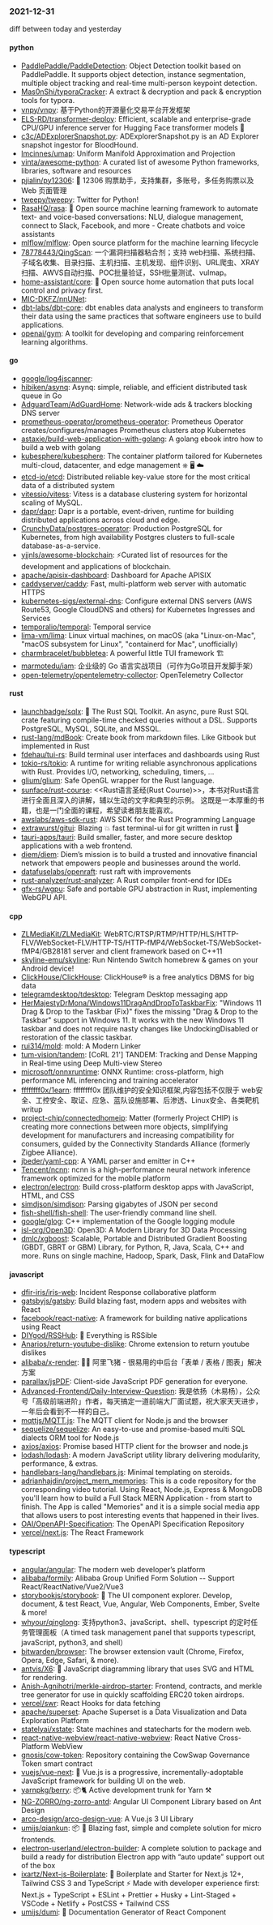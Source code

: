 ### 2021-12-31
diff between today and yesterday

#### python
* [PaddlePaddle/PaddleDetection](https://github.com/PaddlePaddle/PaddleDetection): Object Detection toolkit based on PaddlePaddle. It supports object detection, instance segmentation, multiple object tracking and real-time multi-person keypoint detection.
* [Mas0nShi/typoraCracker](https://github.com/Mas0nShi/typoraCracker): A extract & decryption and pack & encryption tools for typora.
* [vnpy/vnpy](https://github.com/vnpy/vnpy): 基于Python的开源量化交易平台开发框架
* [ELS-RD/transformer-deploy](https://github.com/ELS-RD/transformer-deploy): Efficient, scalable and enterprise-grade CPU/GPU inference server for Hugging Face transformer models 🚀
* [c3c/ADExplorerSnapshot.py](https://github.com/c3c/ADExplorerSnapshot.py): ADExplorerSnapshot.py is an AD Explorer snapshot ingestor for BloodHound.
* [lmcinnes/umap](https://github.com/lmcinnes/umap): Uniform Manifold Approximation and Projection
* [vinta/awesome-python](https://github.com/vinta/awesome-python): A curated list of awesome Python frameworks, libraries, software and resources
* [pjialin/py12306](https://github.com/pjialin/py12306): 🚂 12306 购票助手，支持集群，多账号，多任务购票以及 Web 页面管理
* [tweepy/tweepy](https://github.com/tweepy/tweepy): Twitter for Python!
* [RasaHQ/rasa](https://github.com/RasaHQ/rasa): 💬 Open source machine learning framework to automate text- and voice-based conversations: NLU, dialogue management, connect to Slack, Facebook, and more - Create chatbots and voice assistants
* [mlflow/mlflow](https://github.com/mlflow/mlflow): Open source platform for the machine learning lifecycle
* [78778443/QingScan](https://github.com/78778443/QingScan): 一个漏洞扫描器粘合剂；支持 web扫描、系统扫描、子域名收集、目录扫描、主机扫描、主机发现、组件识别、URL爬虫、XRAY扫描、AWVS自动扫描、POC批量验证，SSH批量测试、vulmap。
* [home-assistant/core](https://github.com/home-assistant/core): 🏡 Open source home automation that puts local control and privacy first.
* [MIC-DKFZ/nnUNet](https://github.com/MIC-DKFZ/nnUNet): 
* [dbt-labs/dbt-core](https://github.com/dbt-labs/dbt-core): dbt enables data analysts and engineers to transform their data using the same practices that software engineers use to build applications.
* [openai/gym](https://github.com/openai/gym): A toolkit for developing and comparing reinforcement learning algorithms.

#### go
* [google/log4jscanner](https://github.com/google/log4jscanner): 
* [hibiken/asynq](https://github.com/hibiken/asynq): Asynq: simple, reliable, and efficient distributed task queue in Go
* [AdguardTeam/AdGuardHome](https://github.com/AdguardTeam/AdGuardHome): Network-wide ads & trackers blocking DNS server
* [prometheus-operator/prometheus-operator](https://github.com/prometheus-operator/prometheus-operator): Prometheus Operator creates/configures/manages Prometheus clusters atop Kubernetes
* [astaxie/build-web-application-with-golang](https://github.com/astaxie/build-web-application-with-golang): A golang ebook intro how to build a web with golang
* [kubesphere/kubesphere](https://github.com/kubesphere/kubesphere): The container platform tailored for Kubernetes multi-cloud, datacenter, and edge management ⎈ 🖥 ☁️
* [etcd-io/etcd](https://github.com/etcd-io/etcd): Distributed reliable key-value store for the most critical data of a distributed system
* [vitessio/vitess](https://github.com/vitessio/vitess): Vitess is a database clustering system for horizontal scaling of MySQL.
* [dapr/dapr](https://github.com/dapr/dapr): Dapr is a portable, event-driven, runtime for building distributed applications across cloud and edge.
* [CrunchyData/postgres-operator](https://github.com/CrunchyData/postgres-operator): Production PostgreSQL for Kubernetes, from high availability Postgres clusters to full-scale database-as-a-service.
* [yjjnls/awesome-blockchain](https://github.com/yjjnls/awesome-blockchain): ⚡️Curated list of resources for the development and applications of blockchain.
* [apache/apisix-dashboard](https://github.com/apache/apisix-dashboard): Dashboard for Apache APISIX
* [caddyserver/caddy](https://github.com/caddyserver/caddy): Fast, multi-platform web server with automatic HTTPS
* [kubernetes-sigs/external-dns](https://github.com/kubernetes-sigs/external-dns): Configure external DNS servers (AWS Route53, Google CloudDNS and others) for Kubernetes Ingresses and Services
* [temporalio/temporal](https://github.com/temporalio/temporal): Temporal service
* [lima-vm/lima](https://github.com/lima-vm/lima): Linux virtual machines, on macOS (aka "Linux-on-Mac", "macOS subsystem for Linux", "containerd for Mac", unofficially)
* [charmbracelet/bubbletea](https://github.com/charmbracelet/bubbletea): A powerful little TUI framework 🏗
* [marmotedu/iam](https://github.com/marmotedu/iam): 企业级的 Go 语言实战项目（可作为Go项目开发脚手架）
* [open-telemetry/opentelemetry-collector](https://github.com/open-telemetry/opentelemetry-collector): OpenTelemetry Collector

#### rust
* [launchbadge/sqlx](https://github.com/launchbadge/sqlx): 🧰 The Rust SQL Toolkit. An async, pure Rust SQL crate featuring compile-time checked queries without a DSL. Supports PostgreSQL, MySQL, SQLite, and MSSQL.
* [rust-lang/mdBook](https://github.com/rust-lang/mdBook): Create book from markdown files. Like Gitbook but implemented in Rust
* [fdehau/tui-rs](https://github.com/fdehau/tui-rs): Build terminal user interfaces and dashboards using Rust
* [tokio-rs/tokio](https://github.com/tokio-rs/tokio): A runtime for writing reliable asynchronous applications with Rust. Provides I/O, networking, scheduling, timers, ...
* [glium/glium](https://github.com/glium/glium): Safe OpenGL wrapper for the Rust language.
* [sunface/rust-course](https://github.com/sunface/rust-course): <<Rust语言圣经(Rust Course)>>，本书对Rust语言进行全面且深入的讲解，辅以生动的文字和典型的示例。 这既是一本厚重的书籍，也是一门全面的课程，希望读者朋友能喜欢。
* [awslabs/aws-sdk-rust](https://github.com/awslabs/aws-sdk-rust): AWS SDK for the Rust Programming Language
* [extrawurst/gitui](https://github.com/extrawurst/gitui): Blazing 💥 fast terminal-ui for git written in rust 🦀
* [tauri-apps/tauri](https://github.com/tauri-apps/tauri): Build smaller, faster, and more secure desktop applications with a web frontend.
* [diem/diem](https://github.com/diem/diem): Diem’s mission is to build a trusted and innovative financial network that empowers people and businesses around the world.
* [datafuselabs/openraft](https://github.com/datafuselabs/openraft): rust raft with improvements
* [rust-analyzer/rust-analyzer](https://github.com/rust-analyzer/rust-analyzer): A Rust compiler front-end for IDEs
* [gfx-rs/wgpu](https://github.com/gfx-rs/wgpu): Safe and portable GPU abstraction in Rust, implementing WebGPU API.

#### cpp
* [ZLMediaKit/ZLMediaKit](https://github.com/ZLMediaKit/ZLMediaKit): WebRTC/RTSP/RTMP/HTTP/HLS/HTTP-FLV/WebSocket-FLV/HTTP-TS/HTTP-fMP4/WebSocket-TS/WebSocket-fMP4/GB28181 server and client framework based on C++11
* [skyline-emu/skyline](https://github.com/skyline-emu/skyline): Run Nintendo Switch homebrew & games on your Android device!
* [ClickHouse/ClickHouse](https://github.com/ClickHouse/ClickHouse): ClickHouse® is a free analytics DBMS for big data
* [telegramdesktop/tdesktop](https://github.com/telegramdesktop/tdesktop): Telegram Desktop messaging app
* [HerMajestyDrMona/Windows11DragAndDropToTaskbarFix](https://github.com/HerMajestyDrMona/Windows11DragAndDropToTaskbarFix): "Windows 11 Drag & Drop to the Taskbar (Fix)" fixes the missing "Drag & Drop to the Taskbar" support in Windows 11. It works with the new Windows 11 taskbar and does not require nasty changes like UndockingDisabled or restoration of the classic taskbar.
* [rui314/mold](https://github.com/rui314/mold): mold: A Modern Linker
* [tum-vision/tandem](https://github.com/tum-vision/tandem): [CoRL 21'] TANDEM: Tracking and Dense Mapping in Real-time using Deep Multi-view Stereo
* [microsoft/onnxruntime](https://github.com/microsoft/onnxruntime): ONNX Runtime: cross-platform, high performance ML inferencing and training accelerator
* [ffffffff0x/1earn](https://github.com/ffffffff0x/1earn): ffffffff0x 团队维护的安全知识框架,内容包括不仅限于 web安全、工控安全、取证、应急、蓝队设施部署、后渗透、Linux安全、各类靶机writup
* [project-chip/connectedhomeip](https://github.com/project-chip/connectedhomeip): Matter (formerly Project CHIP) is creating more connections between more objects, simplifying development for manufacturers and increasing compatibility for consumers, guided by the Connectivity Standards Alliance (formerly Zigbee Alliance).
* [jbeder/yaml-cpp](https://github.com/jbeder/yaml-cpp): A YAML parser and emitter in C++
* [Tencent/ncnn](https://github.com/Tencent/ncnn): ncnn is a high-performance neural network inference framework optimized for the mobile platform
* [electron/electron](https://github.com/electron/electron): Build cross-platform desktop apps with JavaScript, HTML, and CSS
* [simdjson/simdjson](https://github.com/simdjson/simdjson): Parsing gigabytes of JSON per second
* [fish-shell/fish-shell](https://github.com/fish-shell/fish-shell): The user-friendly command line shell.
* [google/glog](https://github.com/google/glog): C++ implementation of the Google logging module
* [isl-org/Open3D](https://github.com/isl-org/Open3D): Open3D: A Modern Library for 3D Data Processing
* [dmlc/xgboost](https://github.com/dmlc/xgboost): Scalable, Portable and Distributed Gradient Boosting (GBDT, GBRT or GBM) Library, for Python, R, Java, Scala, C++ and more. Runs on single machine, Hadoop, Spark, Dask, Flink and DataFlow

#### javascript
* [dfir-iris/iris-web](https://github.com/dfir-iris/iris-web): Incident Response collaborative platform
* [gatsbyjs/gatsby](https://github.com/gatsbyjs/gatsby): Build blazing fast, modern apps and websites with React
* [facebook/react-native](https://github.com/facebook/react-native): A framework for building native applications using React
* [DIYgod/RSSHub](https://github.com/DIYgod/RSSHub): 🍰 Everything is RSSible
* [Anarios/return-youtube-dislike](https://github.com/Anarios/return-youtube-dislike): Chrome extension to return youtube dislikes
* [alibaba/x-render](https://github.com/alibaba/x-render): 🚴‍♀️ 阿里飞猪 - 很易用的中后台「表单 / 表格 / 图表」解决方案
* [parallax/jsPDF](https://github.com/parallax/jsPDF): Client-side JavaScript PDF generation for everyone.
* [Advanced-Frontend/Daily-Interview-Question](https://github.com/Advanced-Frontend/Daily-Interview-Question): 我是依扬（木易杨），公众号「高级前端进阶」作者，每天搞定一道前端大厂面试题，祝大家天天进步，一年后会看到不一样的自己。
* [mqttjs/MQTT.js](https://github.com/mqttjs/MQTT.js): The MQTT client for Node.js and the browser
* [sequelize/sequelize](https://github.com/sequelize/sequelize): An easy-to-use and promise-based multi SQL dialects ORM tool for Node.js
* [axios/axios](https://github.com/axios/axios): Promise based HTTP client for the browser and node.js
* [lodash/lodash](https://github.com/lodash/lodash): A modern JavaScript utility library delivering modularity, performance, & extras.
* [handlebars-lang/handlebars.js](https://github.com/handlebars-lang/handlebars.js): Minimal templating on steroids.
* [adrianhajdin/project_mern_memories](https://github.com/adrianhajdin/project_mern_memories): This is a code repository for the corresponding video tutorial. Using React, Node.js, Express & MongoDB you'll learn how to build a Full Stack MERN Application - from start to finish. The App is called "Memories" and it is a simple social media app that allows users to post interesting events that happened in their lives.
* [OAI/OpenAPI-Specification](https://github.com/OAI/OpenAPI-Specification): The OpenAPI Specification Repository
* [vercel/next.js](https://github.com/vercel/next.js): The React Framework

#### typescript
* [angular/angular](https://github.com/angular/angular): The modern web developer’s platform
* [alibaba/formily](https://github.com/alibaba/formily): Alibaba Group Unified Form Solution -- Support React/ReactNative/Vue2/Vue3
* [storybookjs/storybook](https://github.com/storybookjs/storybook): 📓 The UI component explorer. Develop, document, & test React, Vue, Angular, Web Components, Ember, Svelte & more!
* [whyour/qinglong](https://github.com/whyour/qinglong): 支持python3、javaScript、shell、typescript 的定时任务管理面板（A timed task management panel that supports typescript, javaScript, python3, and shell）
* [bitwarden/browser](https://github.com/bitwarden/browser): The browser extension vault (Chrome, Firefox, Opera, Edge, Safari, & more).
* [antvis/X6](https://github.com/antvis/X6): 🚀 JavaScript diagramming library that uses SVG and HTML for rendering.
* [Anish-Agnihotri/merkle-airdrop-starter](https://github.com/Anish-Agnihotri/merkle-airdrop-starter): Frontend, contracts, and merkle tree generator for use in quickly scaffolding ERC20 token airdrops.
* [vercel/swr](https://github.com/vercel/swr): React Hooks for data fetching
* [apache/superset](https://github.com/apache/superset): Apache Superset is a Data Visualization and Data Exploration Platform
* [statelyai/xstate](https://github.com/statelyai/xstate): State machines and statecharts for the modern web.
* [react-native-webview/react-native-webview](https://github.com/react-native-webview/react-native-webview): React Native Cross-Platform WebView
* [gnosis/cow-token](https://github.com/gnosis/cow-token): Repository containing the CowSwap Governance Token smart contract
* [vuejs/vue-next](https://github.com/vuejs/vue-next): 🖖 Vue.js is a progressive, incrementally-adoptable JavaScript framework for building UI on the web.
* [yarnpkg/berry](https://github.com/yarnpkg/berry): 📦🐈 Active development trunk for Yarn ⚒
* [NG-ZORRO/ng-zorro-antd](https://github.com/NG-ZORRO/ng-zorro-antd): Angular UI Component Library based on Ant Design
* [arco-design/arco-design-vue](https://github.com/arco-design/arco-design-vue): A Vue.js 3 UI Library
* [umijs/qiankun](https://github.com/umijs/qiankun): 📦 🚀 Blazing fast, simple and complete solution for micro frontends.
* [electron-userland/electron-builder](https://github.com/electron-userland/electron-builder): A complete solution to package and build a ready for distribution Electron app with “auto update” support out of the box
* [ixartz/Next-js-Boilerplate](https://github.com/ixartz/Next-js-Boilerplate): 🚀 Boilerplate and Starter for Next.js 12+, Tailwind CSS 3 and TypeScript ⚡️ Made with developer experience first: Next.js + TypeScript + ESLint + Prettier + Husky + Lint-Staged + VSCode + Netlify + PostCSS + Tailwind CSS
* [umijs/dumi](https://github.com/umijs/dumi): 📖 Documentation Generator of React Component
